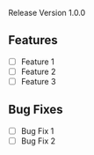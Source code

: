 Release Version 1.0.0

## Features

- [ ] Feature 1
- [ ] Feature 2
- [ ] Feature 3

## Bug Fixes

- [ ] Bug Fix 1
- [ ] Bug Fix 2